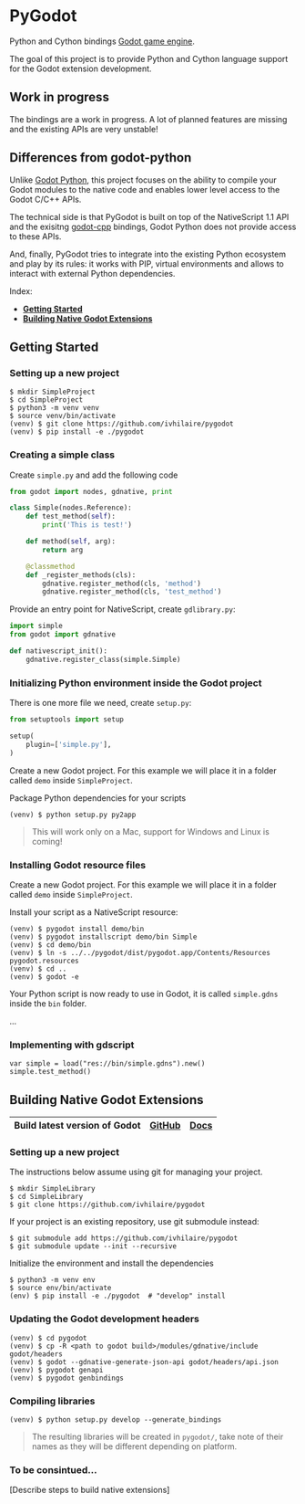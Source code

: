 # PyGodot

Python and Cython bindings [Godot game engine](http://godotengine.org/).

The goal of this project is to provide Python and Cython language support for the Godot extension development.

## Work in progress

The bindings are a work in progress. A lot of planned features are missing and the existing APIs are very unstable!

## Differences from godot-python

Unlike [Godot Python](https://github.com/touilleMan/godot-python), this project focuses on the ability to compile
your Godot modules to the native code and enables lower level access to the Godot C/C++ APIs.

The technical side is that PyGodot is built on top of the NativeScript 1.1 API and
the exisitng [godot-cpp](https://github.com/GodotNativeTools/godot-cpp) bindings, Godot Python does not provide
access to these APIs.

And, finally, PyGodot tries to integrate into the existing Python ecosystem and play by its rules: it works with
PIP, virtual environments and allows to interact with external Python dependencies.

Index:
-   [**Getting Started**](#getting-started)
-   [**Building Native Godot Extensions**](#building-native-godot-extensions)

## Getting Started

### Setting up a new project

```
$ mkdir SimpleProject
$ cd SimpleProject
$ python3 -m venv venv
$ source venv/bin/activate
(venv) $ git clone https://github.com/ivhilaire/pygodot
(venv) $ pip install -e ./pygodot
```

### Creating a simple class

Create `simple.py` and add the following code
```py
from godot import nodes, gdnative, print

class Simple(nodes.Reference):
    def test_method(self):
        print('This is test!')

    def method(self, arg):
        return arg

    @classmethod
    def _register_methods(cls):
        gdnative.register_method(cls, 'method')
        gdnative.register_method(cls, 'test_method')
```

Provide an entry point for NativeScript, create `gdlibrary.py`:
```py
import simple
from godot import gdnative

def nativescript_init():
    gdnative.register_class(simple.Simple)
```

### Initializing Python environment inside the Godot project

There is one more file we need, create `setup.py`:

```py
from setuptools import setup

setup(
    plugin=['simple.py'],
)
```

Create a new Godot project. For this example we will place it in a folder called `demo` inside `SimpleProject`.

Package Python dependencies for your scripts

```
(venv) $ python setup.py py2app
```
> This will work only on a Mac, support for Windows and Linux is coming!

### Installing Godot resource files

Create a new Godot project. For this example we will place it in a folder called `demo` inside `SimpleProject`.

Install your script as a NativeScript resource:

```
(venv) $ pygodot install demo/bin
(venv) $ pygodot installscript demo/bin Simple
(venv) $ cd demo/bin
(venv) $ ln -s ../../pygodot/dist/pygodot.app/Contents/Resources pygodot.resources
(venv) $ cd ..
(venv) $ godot -e
```

Your Python script is now ready to use in Godot, it is called `simple.gdns` inside the `bin` folder.

...

### Implementing with gdscript
```gdscript
var simple = load("res://bin/simple.gdns").new()
simple.test_method()
```

## Building Native Godot Extensions

| **Build latest version of Godot** | [**GitHub**](https://github.com/godotengine/godot) | [**Docs**](https://godot.readthedocs.io/en/latest/development/compiling/index.html) |
| --- | --- | --- |

### Setting up a new project

The instructions below assume using git for managing your project.

```
$ mkdir SimpleLibrary
$ cd SimpleLibrary
$ git clone https://github.com/ivhilaire/pygodot
```

If your project is an existing repository, use git submodule instead:
```
$ git submodule add https://github.com/ivhilaire/pygodot
$ git submodule update --init --recursive
```

Initialize the environment and install the dependencies
```
$ python3 -m venv env
$ source env/bin/activate
(env) $ pip install -e ./pygodot  # "develop" install
```

### Updating the Godot development headers

```
(venv) $ cd pygodot
(venv) $ cp -R <path to godot build>/modules/gdnative/include godot/headers
(venv) $ godot --gdnative-generate-json-api godot/headers/api.json
(venv) $ pygodot genapi
(venv) $ pygodot genbindings
```

### Compiling libraries

```
(venv) $ python setup.py develop --generate_bindings 
```

> The resulting libraries will be created in `pygodot/`, take note of their names as they will be different depending on platform.

### To be consintued…

[Describe steps to build native extensions]

